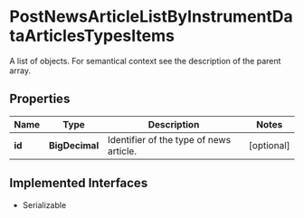 

# PostNewsArticleListByInstrumentDataArticlesTypesItems

A list of objects. For semantical context see the description of the parent array.

## Properties

Name | Type | Description | Notes
------------ | ------------- | ------------- | -------------
**id** | **BigDecimal** | Identifier of the type of news article. |  [optional]


## Implemented Interfaces

* Serializable


